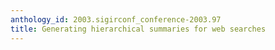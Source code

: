 ```yaml
---
anthology_id: 2003.sigirconf_conference-2003.97
title: Generating hierarchical summaries for web searches
---
```

